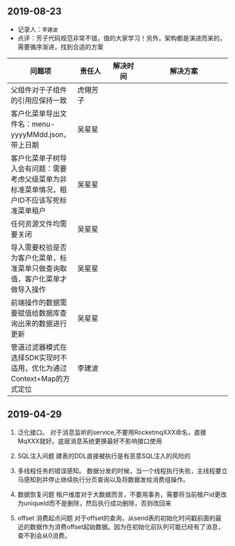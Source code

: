 ## 2019-08-23
- 记录人：`李建波`
- 点评：芳子代码规范非常不错，值的大家学习！另外，架构都是演进而来的，需要循序渐进，找到合适的方案

问题项|责任人|解决时间|解决方案
---|---|---|---
父组件对于子组件的引用应保持一致|虎翎芳子||
客户化菜单导出文件名：menu-yyyyMMdd.json，带上日期|吴星星||
客户化菜单子树导入会有问题：需要考虑父级菜单为非标准菜单情况，租户ID不应该写死标准菜单租户|吴星星||
任何资源文件均需要关闭|吴星星||
导入需要校验是否为客户化菜单，标准菜单只做查询取值，客户化菜单才做导入操作|吴星星||
前端操作的数据需要赋值给数据库查询出来的数据进行更新|吴星星||
管道过滤器模式在选择SDK实现时不适用，优化为通过Context+Map的方式定位|李建波||

## 2019-04-29

1. 泛化接口。
对于消息监听的service,不要用RocketmqXXX命名，直接MqXXX就好。底层消息系统更换最好不影响接口使用

2. SQL注入问题
建表的DDL直接被执行是有恶意SQL注入的风险的

3. 多线程任务的错误感知。
数据分发的时候，当一个线程执行失败，主线程要立马感知到并停止继续执行分页查询以及将数据发给消费组操作。

4. 数据恢复问题
租户维度对于大数据而言，不要用事务，需要将当前租户id更改为uniqueId而不是删除，然后执行成功删除，否则改回来

5. offset 消费起点问题
对于offset的查询，从send表的初始化时间戳前面的最近的数据作为消费offset起始数据。因为在初始化前队列可能已经有了消息，
查不到会从0消费。

<style>
table th:first-of-type {
	width: 30%;
}

table th:nth-of-type(2) {
	width: 15%;
}

table th:nth-of-type(3) {
	width: 15%;
}
</style>
